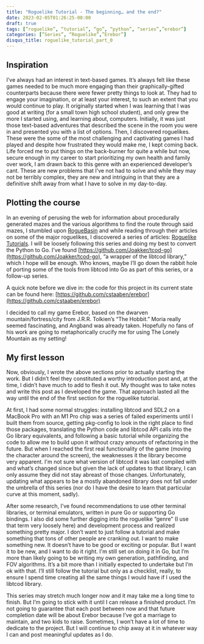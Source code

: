 ```yaml
---
title: "Roguelike Tutorial - The beginning… and the end?"
date: 2023-02-05T01:26:25-08:00
draft: true
tags: [”roguelike”, “tutorial”, “go”, “python”, “series”,”erebor”]
categories: [”Series”, “Roguelike”,”Erebor”]
disqus_title: roguelike_tutorial_part_0
---
```


## Inspiration

I’ve always had an interest in text-based games. It’s always felt like these
games needed to be much more engaging than their graphically-gifted counterparts
because there were fewer pretty things to look at. They had to engage your
imagination, or at least your interest, to such an extent that you would
continue to play. It originally started when I was learning that I was good at
writing (for a small town high school student), and only grew the more I started
using, and learning about, computers. Initially, it was just those text-based
adventures that described the scene in the room you were in and presented you
with a list of options. Then, I discovered roguelikes. These were the some of
the most challenging and captivating games I had played and despite how
frustrated they would make me, I kept coming back. Life forced me to put things
on the back-burner for quite a while but now, secure enough in my career to
start prioritizing my own health and family over work, I am drawn back to this
genre with an experienced developer’s cant. These are new problems that I’ve not
had to solve and while they may not be terribly complex, they are new and
intriguing in that they are a definitive shift away from what I have to solve in
my day-to-day.

## Plotting the course

In an evening of perusing the web for information about procedurally generated
mazes and the various algorithms to find the route through said mazes, I
stumbled upon [RogueBasin](http://www.roguebasin.com/index.php/Main_Page) and
while reading through their articles on some of the major roguelikes, I
discovered a series of
articles: [Roguelike Tutorials](http://rogueliketutorials.com/). I will be
loosely following this series and doing my best to convert the Python to Go.
I’ve
found [https://github.com/Joakker/tcod-go](https://github.com/Joakker/tcod-go),
“a wrapper of the libtcod library,” which I hope will be enough. Who knows,
maybe I’ll go down the rabbit hole of porting some of the tools from libtcod
into Go as part of this series, or a follow-up series.

A quick note before we dive in: the code for this project in its current state
can be found
here: [https://github.com/cstaaben/erebor](https://github.com/cstaaben/erebor)

I decided to call my game Erebor, based on the dwarven mountain/fortress/city
from J.R.R. Tolkien’s “The Hobbit.” Moria really seemed fascinating, and Angband
was already taken. Hopefully no fans of his work are going to metaphorically
crucify me for using The Lonely Mountain as my setting!

## My first lesson

Now, obviously, I wrote the above sections prior to actually starting the work.
But I didn’t feel they constituted a worthy introduction post and, at the time,
I didn’t have much to add to flesh it out. My thought was to take notes and
write this post as I developed the game. That approach lasted all the way until
the end of the first section for the roguelike tutorial.

At first, I had some normal struggles: installing libtcod and SDL2 on a MacBook
Pro with an M1 Pro chip was a series of failed experiments until I built them
from source, getting pkg-config to look in the right place to find those
packages, translating the Python code and libtcod API calls into the Go library
equivalents, and following a basic tutorial while organizing the code to allow
me to build upon it without crazy amounts of refactoring in the future. But when
I reached the first real functionality of the game (moving the character around
the screen), the weaknesses it the library become very apparent. I'm not sure
what version of libtcod it was last compiled with and what’s changed since but
given the lack of updates to that library, I can only assume they did not stay
abreast of those changes. Unfortunately, updating what appears to be a mostly
abandoned library does not fall under the umbrella of this series (nor do I have
the desire to learn that particular curve at this moment, sadly).

After some research, I’ve found recommendations to use other terminal libraries,
or terminal emulators, written in pure Go or supporting Go bindings. I also did
some further digging into the roguelike “genre” (I use that term very loosely
here) and development process and realized something pretty major. I don’t want
to just follow a tutorial and make something that tons of other people are
cranking out. I want to make something new. It doesn’t have to be good or
exciting or popular. But I want it to be new, and I want to do it right. I'm
still set on doing it in Go, but I’m more than likely going to be writing my own
generation, pathfinding, and FOV algorithms. It’s a bit more than I initially
expected to undertake but I’m ok with that. I’ll still follow the tutorial but
only as a checklist, really, to ensure I spend time creating all the same things
I would have if I used the libtcod library.

This series may stretch much longer now and it may take me a long time to
finish. But I’m going to stick with it until I can release a finished product.
I’m not going to guarantee that each post between now and that future completion
date will be about Erebor because I’ve got a marriage to maintain, and two kids
to raise. Sometimes, I won’t have a lot of time to dedicate to the project. But
I will continue to chip away at it in whatever way I can and post meaningful
updates as I do.
